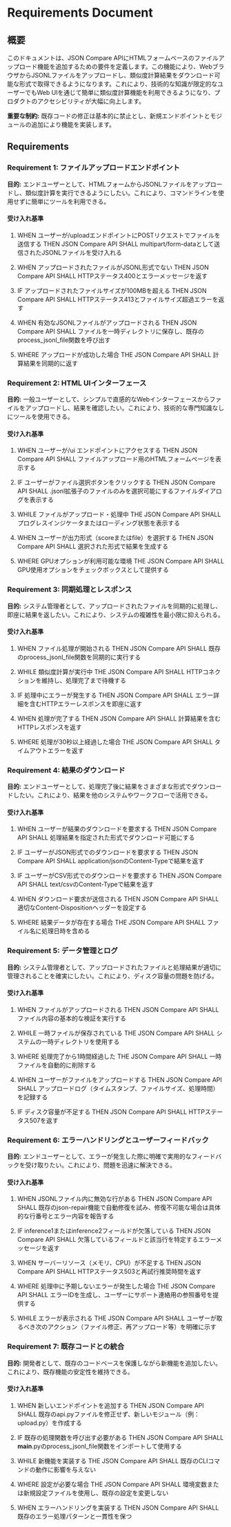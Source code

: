 # Requirements Document

## 概要
このドキュメントは、JSON Compare APIにHTMLフォームベースのファイルアップロード機能を追加するための要件を定義します。この機能により、WebブラウザからJSONLファイルをアップロードし、類似度計算結果をダウンロード可能な形式で取得できるようになります。これにより、技術的な知識が限定的なユーザーでもWeb UIを通じて簡単に類似度計算機能を利用できるようになり、プロダクトのアクセシビリティが大幅に向上します。

**重要な制約:** 既存コードの修正は基本的に禁止とし、新規エンドポイントとモジュールの追加により機能を実装します。

## Requirements

### Requirement 1: ファイルアップロードエンドポイント
**目的:** エンドユーザーとして、HTMLフォームからJSONLファイルをアップロードし、類似度計算を実行できるようにしたい。これにより、コマンドラインを使用せずに簡単にツールを利用できる。

#### 受け入れ基準

1. WHEN ユーザーが/uploadエンドポイントにPOSTリクエストでファイルを送信する THEN JSON Compare API SHALL multipart/form-dataとして送信されたJSONLファイルを受け入れる

2. WHEN アップロードされたファイルがJSONL形式でない THEN JSON Compare API SHALL HTTPステータス400とエラーメッセージを返す

3. IF アップロードされたファイルサイズが100MBを超える THEN JSON Compare API SHALL HTTPステータス413とファイルサイズ超過エラーを返す

4. WHEN 有効なJSONLファイルがアップロードされる THEN JSON Compare API SHALL ファイルを一時ディレクトリに保存し、既存のprocess_jsonl_file関数を呼び出す

5. WHERE アップロードが成功した場合 THE JSON Compare API SHALL 計算結果を同期的に返す

### Requirement 2: HTML UIインターフェース
**目的:** 一般ユーザーとして、シンプルで直感的なWebインターフェースからファイルをアップロードし、結果を確認したい。これにより、技術的な専門知識なしにツールを使用できる。

#### 受け入れ基準

1. WHEN ユーザーが/ui エンドポイントにアクセスする THEN JSON Compare API SHALL ファイルアップロード用のHTMLフォームページを表示する

2. IF ユーザーがファイル選択ボタンをクリックする THEN JSON Compare API SHALL .jsonl拡張子のファイルのみを選択可能にするファイルダイアログを表示する

3. WHILE ファイルがアップロード・処理中 THE JSON Compare API SHALL プログレスインジケータまたはローディング状態を表示する

4. WHEN ユーザーが出力形式（scoreまたはfile）を選択する THEN JSON Compare API SHALL 選択された形式で結果を生成する

5. WHERE GPUオプションが利用可能な環境 THE JSON Compare API SHALL GPU使用オプションをチェックボックスとして提供する

### Requirement 3: 同期処理とレスポンス
**目的:** システム管理者として、アップロードされたファイルを同期的に処理し、即座に結果を返したい。これにより、システムの複雑性を最小限に抑えられる。

#### 受け入れ基準

1. WHEN ファイル処理が開始される THEN JSON Compare API SHALL 既存のprocess_jsonl_file関数を同期的に実行する

2. WHILE 類似度計算が実行中 THE JSON Compare API SHALL HTTPコネクションを維持し、処理完了まで待機する

3. IF 処理中にエラーが発生する THEN JSON Compare API SHALL エラー詳細を含むHTTPエラーレスポンスを即座に返す

4. WHEN 処理が完了する THEN JSON Compare API SHALL 計算結果を含むHTTPレスポンスを返す

5. WHERE 処理が30秒以上経過した場合 THE JSON Compare API SHALL タイムアウトエラーを返す

### Requirement 4: 結果のダウンロード
**目的:** エンドユーザーとして、処理完了後に結果をさまざまな形式でダウンロードしたい。これにより、結果を他のシステムやワークフローで活用できる。

#### 受け入れ基準

1. WHEN ユーザーが結果のダウンロードを要求する THEN JSON Compare API SHALL 処理結果を指定された形式でダウンロード可能にする

2. IF ユーザーがJSON形式でのダウンロードを要求する THEN JSON Compare API SHALL application/jsonのContent-Typeで結果を返す

3. IF ユーザーがCSV形式でのダウンロードを要求する THEN JSON Compare API SHALL text/csvのContent-Typeで結果を返す

4. WHEN ダウンロード要求が送信される THEN JSON Compare API SHALL 適切なContent-Dispositionヘッダーを設定する

5. WHERE 結果データが存在する場合 THE JSON Compare API SHALL ファイル名に処理日時を含める

### Requirement 5: データ管理とログ
**目的:** システム管理者として、アップロードされたファイルと処理結果が適切に管理されることを確実にしたい。これにより、ディスク容量の問題を防げる。

#### 受け入れ基準

1. WHEN ファイルがアップロードされる THEN JSON Compare API SHALL ファイル内容の基本的な検証を実行する

2. WHILE 一時ファイルが保存されている THE JSON Compare API SHALL システムの一時ディレクトリを使用する

3. WHERE 処理完了から1時間経過した THE JSON Compare API SHALL 一時ファイルを自動的に削除する

4. WHEN ユーザーがファイルをアップロードする THEN JSON Compare API SHALL アップロードログ（タイムスタンプ、ファイルサイズ、処理時間）を記録する

5. IF ディスク容量が不足する THEN JSON Compare API SHALL HTTPステータス507を返す

### Requirement 6: エラーハンドリングとユーザーフィードバック
**目的:** エンドユーザーとして、エラーが発生した際に明確で実用的なフィードバックを受け取りたい。これにより、問題を迅速に解決できる。

#### 受け入れ基準

1. WHEN JSONLファイル内に無効な行がある THEN JSON Compare API SHALL 既存のjson-repair機能で自動修復を試み、修復不可能な場合は具体的な行番号とエラー内容を報告する

2. IF inference1またはinference2フィールドが欠落している THEN JSON Compare API SHALL 欠落しているフィールドと該当行を特定するエラーメッセージを返す

3. WHEN サーバーリソース（メモリ、CPU）が不足する THEN JSON Compare API SHALL HTTPステータス503と再試行推奨時間を返す

4. WHERE 処理中に予期しないエラーが発生した場合 THE JSON Compare API SHALL エラーIDを生成し、ユーザーにサポート連絡用の参照番号を提供する

5. WHILE エラーが表示される THE JSON Compare API SHALL ユーザーが取るべき次のアクション（ファイル修正、再アップロード等）を明確に示す

### Requirement 7: 既存コードとの統合
**目的:** 開発者として、既存のコードベースを保護しながら新機能を追加したい。これにより、既存機能の安定性を維持できる。

#### 受け入れ基準

1. WHEN 新しいエンドポイントを追加する THEN JSON Compare API SHALL 既存のapi.pyファイルを修正せず、新しいモジュール（例：upload.py）を作成する

2. IF 既存の処理関数を呼び出す必要がある THEN JSON Compare API SHALL __main__.pyのprocess_jsonl_file関数をインポートして使用する

3. WHILE 新機能を実装する THE JSON Compare API SHALL 既存のCLIコマンドの動作に影響を与えない

4. WHERE 設定が必要な場合 THE JSON Compare API SHALL 環境変数または新規設定ファイルを使用し、既存の設定を変更しない

5. WHEN エラーハンドリングを実装する THEN JSON Compare API SHALL 既存のエラー処理パターンと一貫性を保つ